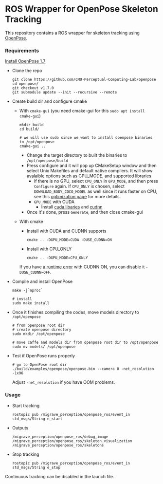 # ROS Wrapper for OpenPose Skeleton Tracking

This repository contains a ROS wrapper for skeleton tracking using [OpenPose](https://github.com/CMU-Perceptual-Computing-Lab/openpose).

### Requirements
[Install OpenPose 1.7](https://github.com/CMU-Perceptual-Computing-Lab/openpose/blob/master/doc/installation/0_index.md#compiling-and-running-openpose-from-source)
* Clone the repo
  ```
  git clone https://github.com/CMU-Perceptual-Computing-Lab/openpose
  cd openpose/
  git checkout v1.7.0
  git submodule update --init --recursive --remote
  ```
* Create build dir and configure cmake
  * With `cmake-gui` (you need cmake-gui for this `sudo apt install cmake-gui`)
    ```
    mkdir build
    cd build/

    # we will use sudo since we want to install openpose binaries to /opt/openpose
    cmake-gui ..
    ```
    * Change the target directory to built the binaries to `/opt/openpose/build`
    * Press configure and it will pop up CMakeSetup window and then select Unix Makefiles and default native compilers. It will show avalaible options such as GPU_MODE, and supported libraries
      * If there is no GPU, select `CPU_ONLY` in `GPU_MODE`, and then press `Configure` again.
        If `CPU_ONLY` is chosen, select `DOWNLOAD_BODY_COCO_MODEL` as well since it runs faster on CPU, see this [optimization page](https://github.com/CMU-Perceptual-Computing-Lab/openpose/blob/master/doc/06_maximizing_openpose_speed.md) for more details.
      * `GPU_MODE` with CUDA
        * Install [cuda libaries](https://docs.nvidia.com/cuda/cuda-installation-guide-linux/index.html) and [cudnn](https://developer.nvidia.com/rdp/cudnn-download)
    * Once it's done, press `Generate`, and then close cmake-gui

  * With cmake
    * Install with CUDA and CUDNN supports
      ```
      cmake .. -DGPU_MODE=CUDA -DUSE_CUDNN=ON
      ```

    * Install with CPU_ONLY
      ```
      cmake .. -DGPU_MODE=CPU_ONLY
      ```

    If you have [a runtime error](https://github.com/CMU-Perceptual-Computing-Lab/openpose/issues/1527) with CUDNN ON, you can disable it `-DUSE_CUDNN=OFF`.

* Compile and install OpenPose
  ```
  make -j`nproc`

  # install
  sudo make install
  ```

* Once it finishes compiling the codes, move models directory to `/opt/openpose`
  ```
  # from openpose root dir
  # create openpose directory
  sudo mkdir /opt/openpose

  # move caffe and models dir from openpose root dir to /opt/openpose
  sudo mv models/ /opt/openpose
  ```

* Test if OpenPose runs properly
  ```
  # go to OpenPose root dir
  ./build/examples/openpose/openpose.bin --camera 0 -net_resolution -1x96
  ```

  Adjust `-net_resolution` if you have OOM problems.

### Usage
* Start tracking
  ```
  rostopic pub /migrave_perception/openpose_ros/event_in std_msgs/String e_start
  ```
* Outputs
  ```
  /migrave_perception/openpose_ros/debug_image
  /migrave_perception/openpose_ros/skeleton_visualization
  /migrave_perception/openpose_ros/skeletons
  ```
* Stop tracking
  ```
  rostopic pub /migrave_perception/openpose_ros/event_in std_msgs/String e_stop
  ```

Continuous tracking can be disabled in the launch file.